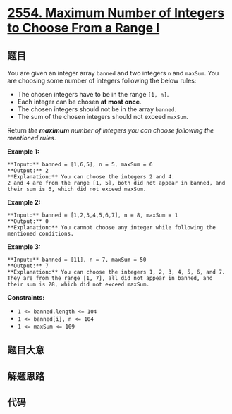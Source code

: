 # [2554. Maximum Number of Integers to Choose From a Range I](https://leetcode.com/problems/maximum-number-of-integers-to-choose-from-a-range-i)

## 题目

You are given an integer array `banned` and two integers `n` and `maxSum`. You
are choosing some number of integers following the below rules:

  * The chosen integers have to be in the range `[1, n]`.
  * Each integer can be chosen **at most once**.
  * The chosen integers should not be in the array `banned`.
  * The sum of the chosen integers should not exceed `maxSum`.

Return _the **maximum** number of integers you can choose following the
mentioned rules_.



**Example 1:**

    
    
    **Input:** banned = [1,6,5], n = 5, maxSum = 6
    **Output:** 2
    **Explanation:** You can choose the integers 2 and 4.
    2 and 4 are from the range [1, 5], both did not appear in banned, and their sum is 6, which did not exceed maxSum.
    

**Example 2:**

    
    
    **Input:** banned = [1,2,3,4,5,6,7], n = 8, maxSum = 1
    **Output:** 0
    **Explanation:** You cannot choose any integer while following the mentioned conditions.
    

**Example 3:**

    
    
    **Input:** banned = [11], n = 7, maxSum = 50
    **Output:** 7
    **Explanation:** You can choose the integers 1, 2, 3, 4, 5, 6, and 7.
    They are from the range [1, 7], all did not appear in banned, and their sum is 28, which did not exceed maxSum.
    



**Constraints:**

  * `1 <= banned.length <= 104`
  * `1 <= banned[i], n <= 104`
  * `1 <= maxSum <= 109`


## 题目大意

## 解题思路

## 代码

```javascript

```
